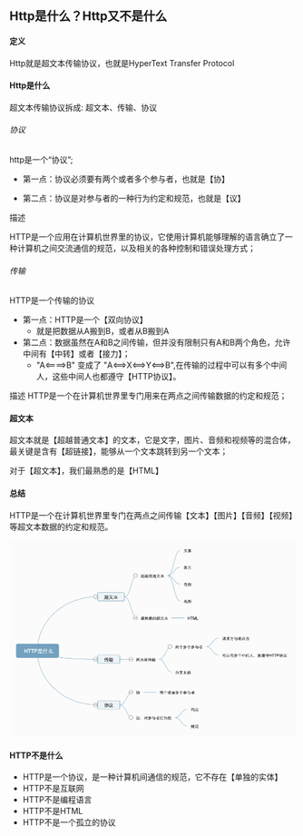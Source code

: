 ## Http是什么？Http又不是什么

#### 定义

Http就是超文本传输协议，也就是HyperText Transfer Protocol

#### Http是什么

超文本传输协议拆成: 超文本、传输、协议

###### 协议

http是一个“协议”;

- 第一点：协议必须要有两个或者多个参与者，也就是【协】

- 第二点：协议是对参与者的一种行为约定和规范，也就是【议】

描述

HTTP是一个应用在计算机世界里的协议，它使用计算机能够理解的语言确立了一种计算机之间交流通信的规范，以及相关的各种控制和错误处理方式；

###### 传输

HTTP是一个传输的协议

- 第一点：HTTP是一个【双向协议】
  - 就是把数据从A搬到B，或者从B搬到A
- 第二点：数据虽然在A和B之间传输，但并没有限制只有A和B两个角色，允许中间有【中转】或者【接力】；
  - "A<====>B" 变成了 "A<==>X<==>Y<==>B",在传输的过程中可以有多个中间人，这些中间人也都遵守【HTTP协议】。

描述
HTTP是一个在计算机世界里专门用来在两点之间传输数据的约定和规范；

#### 超文本

超文本就是【超越普通文本】的文本，它是文字，图片、音频和视频等的混合体，最关键是含有【超链接】，能够从一个文本跳转到另一个文本；

对于【超文本】，我们最熟悉的是【HTML】



#### 总结

HTTP是一个在计算机世界里专门在两点之间传输【文本】【图片】【音频】【视频】等超文本数据的约定和规范。

![HTTP是什么](https://raw.githubusercontent.com/dashingqi/DQPicBeg/main/202202251342392.png)



#### HTTP不是什么

- HTTP是一个协议，是一种计算机间通信的规范，它不存在【单独的实体】
- HTTP不是互联网
- HTTP不是编程语言
- HTTP不是HTML
- HTTP不是一个孤立的协议